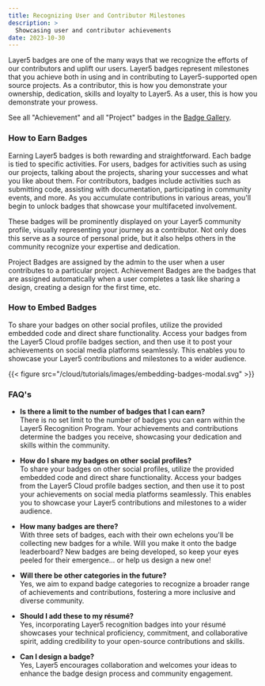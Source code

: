 ```yaml
---
title: Recognizing User and Contributor Milestones
description: >
  Showcasing user and contributor achievements
date: 2023-10-30
---
```



Layer5 badges are one of the many ways that we recognize the efforts of our contributors and uplift our users. Layer5 badges represent milestones that you achieve both in using and in contributing to Layer5-supported open source projects. As a contributor, this is how you demonstrate your ownership, dedication, skills and loyalty to Layer5. As a user, this is how you demonstrate your prowess.

See all "Achievement" and all "Project" badges in the [Badge Gallery](https://badges.layer5.io).

<!-- 
Pending Leaderboard completion
See the badge leaderboard in the [Leaderboard](https://badges.layer5.io/leaderboard). -->

### How to Earn Badges

Earning Layer5 badges is both rewarding and straightforward. Each badge is tied to specific activities. For users, badges for activities such as using our projects, talking about the projects, sharing your successes and what you like about them. For contributors, badges include activities such as submitting code, assisting with documentation, participating in community events, and more. As you accumulate contributions in various areas, you'll begin to unlock badges that showcase your multifaceted involvement.

These badges will be prominently displayed on your Layer5 community profile, visually representing your journey as a contributor. Not only does this serve as a source of personal pride, but it also helps others in the community recognize your expertise and dedication.

Project Badges are assigned by the admin to the user when a user contributes to a particular project. Achievement Badges are the badges that are assigned automatically when a user completes a task like sharing a design, creating a design for the first time, etc.


### How to Embed Badges
To share your badges on other social profiles, utilize the provided embedded code and direct share functionality. Access your badges from the Layer5 Cloud profile badges section, and then use it to post your achievements on social media platforms seamlessly. This enables you to showcase your Layer5 contributions and milestones to a wider audience.

{{< figure src="/cloud/tutorials/images/embedding-badges-modal.svg" >}}

### FAQ's
- **Is there a limit to the number of badges that I can earn?**  
  There is no set limit to the number of badges you can earn within the Layer5 Recognition Program. Your achievements and contributions determine the badges you receive, showcasing your dedication and skills within the community.

- **How do I share my badges on other social profiles?**  
  To share your badges on other social profiles, utilize the provided embedded code and direct share functionality. Access your badges from the Layer5 Cloud profile badges section, and then use it to post your achievements on social media platforms seamlessly. This enables you to showcase your Layer5 contributions and milestones to a wider audience.

- **How many badges are there?**  
  With three sets of badges, each with their own echelons you'll be collecting new badges for a while. Will you make it onto the badge leaderboard? New badges are being developed, so keep your eyes peeled for their emergence... or help us design a new one!

- **Will there be other categories in the future?**  
  Yes, we aim to expand badge categories to recognize a broader range of achievements and contributions, fostering a more inclusive and diverse community.

- **Should I add these to my résumé?**  
  Yes, incorporating Layer5 recognition badges into your résumé showcases your technical proficiency, commitment, and collaborative spirit, adding credibility to your open-source contributions and skills.

- **Can I design a badge?**  
  Yes, Layer5 encourages collaboration and welcomes your ideas to enhance the badge design process and community engagement.
